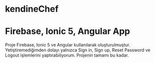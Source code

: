 # kendineChef
# Firebase, Ionic 5, Angular App
Proje Firebase, Ionic 5 ve Angular kullanılarak oluşturulmuştur. Yetiştiremediğimden dolayı yalnızca Sign in, Sign up, Reset Password ve Logout işlemlerini yaptırabiliyorum. Projenin tamamı bu kadar.
